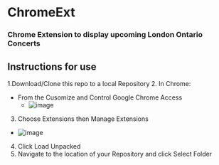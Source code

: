 # ChromeExt
### Chrome Extension to display upcoming London Ontario Concerts

## Instructions for use
1.Download/Clone this repo to a local Repository
2. In Chrome:
   - From the Cusomize and Control Google Chrome Access
     - ![image](https://github.com/user-attachments/assets/d6661873-937c-4bf3-851d-9f99247ec850)
3. Choose Extensions then Manage Extensions
  - ![image](https://github.com/user-attachments/assets/ae41991e-71db-427d-b6f6-2f939deec818)
4. Click Load Unpacked
5. Navigate to the location of your Repository and click Select Folder




